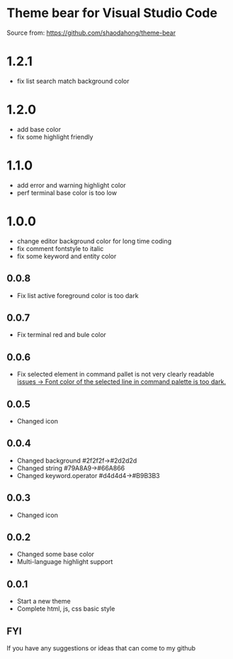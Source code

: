 # Theme bear for Visual Studio Code

Source from: https://github.com/shaodahong/theme-bear

# 1.2.1
- fix list search match background color

# 1.2.0
- add base color
- fix some highlight friendly

# 1.1.0

- add error and warning highlight color
- perf terminal base color is too low

# 1.0.0

- change editor background color for long time coding
- fix comment fontstyle to italic
- fix some keyword and entity color

## 0.0.8

- Fix list active foreground color is too dark

## 0.0.7

- Fix terminal red and bule color

## 0.0.6

- Fix selected element in command pallet is not very clearly readable [issues -> Font color of the selected line in command palette is too dark.](https://github.com/shaodahong/theme-bear/issues/1)

## 0.0.5

- Changed icon

## 0.0.4

- Changed background #2f2f2f->#2d2d2d
- Changed string #79A8A9->#66A866
- Changed keyword.operator #d4d4d4->#B9B3B3

## 0.0.3

- Changed icon

## 0.0.2

- Changed some base color
- Multi-language highlight support

## 0.0.1

- Start a new theme
- Complete html, js, css basic style

## FYI

If you have any suggestions or ideas that can come to my github
